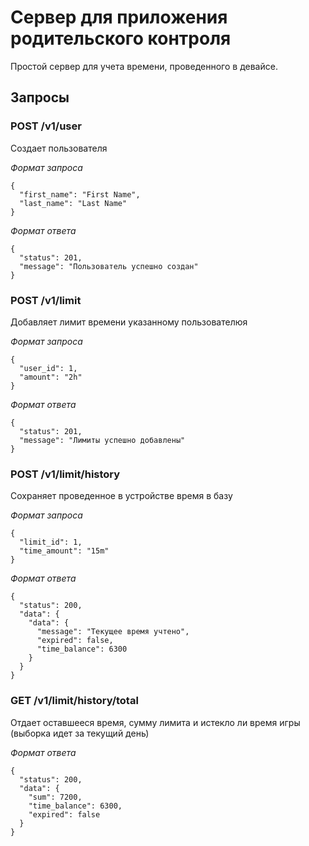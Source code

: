 # Сервер для приложения родительского контроля

Простой сервер для учета времени, проведенного в девайсе.

## Запросы

### POST /v1/user

Создает пользователя

*Формат запроса*

```
{
  "first_name": "First Name",
  "last_name": "Last Name"
}
```

*Формат ответа*

```
{
  "status": 201,
  "message": "Пользователь успешно создан"
}
```

### POST /v1/limit

Добавляет лимит времени указанному пользователюя

*Формат запроса*

```
{
  "user_id": 1,
  "amount": "2h"
}
```

*Формат ответа*

```
{
  "status": 201,
  "message": "Лимиты успешно добавлены"
}
```

### POST /v1/limit/history

Сохраняет проведенное в устройстве время в базу

*Формат запроса*

```
{
  "limit_id": 1,
  "time_amount": "15m"
}
```

*Формат ответа*

```
{
  "status": 200,
  "data": {
    "data": {
      "message": "Текущее время учтено",
      "expired": false,
      "time_balance": 6300
    }
  }
}
```

### GET /v1/limit/history/total

Отдает оставшееся время, сумму лимита и истекло ли время игры (выборка идет за текущий день)

*Формат ответа*

```
{
  "status": 200,
  "data": {
    "sum": 7200,
    "time_balance": 6300,
    "expired": false
  }
}
```
